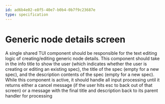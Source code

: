 ```yaml
---
id: ad6b4e02-e8f5-40e7-b0b4-0b7f9c23687e
type: specification
---
```


# Generic node details screen

A single shared TUI component should be responsible for the text editing logic of creating/editing generic node details. This component should take in the info title to show the user (which indicates whether the user is creating or editing an existing spec), the title of the spec (empty for a new spec), and the description contents of the spec (empty for a new spec). While this component is active, it should handle all input processing until it returns either a cancel message (if the user hits esc to back out of that screen) or a message with the final title and description back to its parent handler for processing
